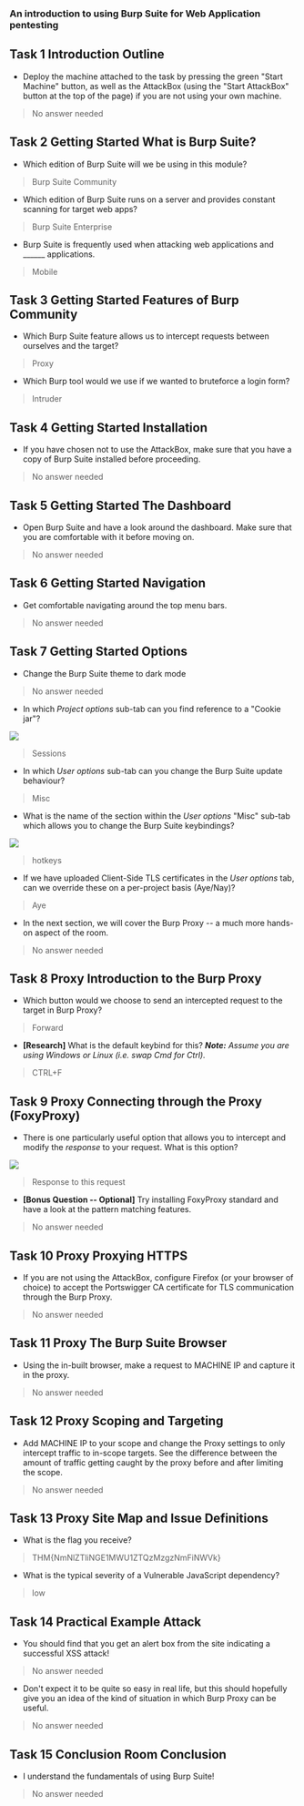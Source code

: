 ### An introduction to using Burp Suite for Web Application pentesting

## Task 1 Introduction Outline

- Deploy the machine attached to the task by pressing the green "Start Machine" button, as well as the AttackBox (using the "Start AttackBox" button at the top of the page) if you are not using your own machine.
> No answer needed

## Task 2 Getting Started What is Burp Suite?

- Which edition of Burp Suite will we be using in this module?
> Burp Suite Community

- Which edition of Burp Suite runs on a server and provides constant scanning for target web apps?
> Burp Suite Enterprise

- Burp Suite is frequently used when attacking web applications and ______ applications.
> Mobile

## Task 3 Getting Started Features of Burp Community

- Which Burp Suite feature allows us to intercept requests between ourselves and the target?
> Proxy

- Which Burp tool would we use if we wanted to bruteforce a login form?
> Intruder

## Task 4 Getting Started Installation

- If you have chosen not to use the AttackBox, make sure that you have a copy of Burp Suite installed before proceeding.
> No answer needed


## Task 5 Getting Started The Dashboard

- Open Burp Suite and have a look around the dashboard. Make sure that you are comfortable with it before moving on.
> No answer needed


## Task 6 Getting Started Navigation

- Get comfortable navigating around the top menu bars.
> No answer needed

## Task 7 Getting Started Options

- Change the Burp Suite theme to dark mode
> No answer needed

- In which _Project options_ sub-tab can you find reference to a "Cookie jar"?

![](Attachments/cookie%20jar.png)

> Sessions

- In which _User options_ sub-tab can you change the Burp Suite update behaviour?
> Misc

- What is the name of the section within the _User options_ "Misc" sub-tab which allows you to change the Burp Suite keybindings?

![](Attachments/hotkeys.png)

> hotkeys

- If we have uploaded Client-Side TLS certificates in the _User options_ tab, can we override these on a per-project basis (Aye/Nay)?
> Aye

- In the next section, we will cover the Burp Proxy -- a much more hands-on aspect of the room.
> No answer needed

## Task 8 Proxy Introduction to the Burp Proxy

- Which button would we choose to send an intercepted request to the target in Burp Proxy?
> Forward

- **[Research]** What is the default keybind for this? _**Note:** Assume you are using Windows or Linux (i.e. swap Cmd for Ctrl)._
> CTRL+F

## Task 9 Proxy Connecting through the Proxy (FoxyProxy)

- There is one particularly useful option that allows you to intercept and modify the _response_ to your request. What is this option?

![](Attachments/interceptison.png)

> Response to this request

- **[Bonus Question -- Optional]** Try installing FoxyProxy standard and have a look at the pattern matching features.
> No answer needed


## Task 10 Proxy Proxying HTTPS

- If you are not using the AttackBox, configure Firefox (or your browser of choice) to accept the Portswigger CA certificate for TLS communication through the Burp Proxy.
> No answer needed

## Task 11 Proxy The Burp Suite Browser

- Using the in-built browser, make a request to MACHINE IP and capture it in the proxy.
> No answer needed

## Task 12 Proxy Scoping and Targeting

- Add MACHINE IP to your scope and change the Proxy settings to only intercept traffic to in-scope targets. See the difference between the amount of traffic getting caught by the proxy before and after limiting the scope.
> No answer needed

## Task 13 Proxy Site Map and Issue Definitions

- What is the flag you receive?
> THM{NmNlZTliNGE1MWU1ZTQzMzgzNmFiNWVk}

- What is the typical severity of a Vulnerable JavaScript dependency?
> low

## Task 14 Practical Example Attack

- You should find that you get an alert box from the site indicating a successful XSS attack!
> No answer needed

- Don't expect it to be quite so easy in real life, but this should hopefully give you an idea of the kind of situation in which Burp Proxy can be useful.
> No answer needed

## Task 15 Conclusion Room Conclusion

- I understand the fundamentals of using Burp Suite!
> No answer needed

